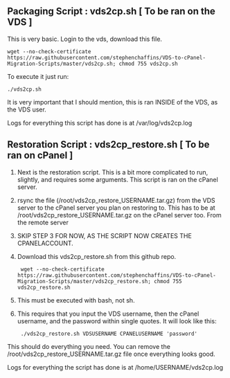 Packaging Script : vds2cp.sh [ To be ran on the VDS ]
-----------------------------------------------
This is very basic. Login to the vds, download this file.

    wget --no-check-certificate https://raw.githubusercontent.com/stephenchaffins/VDS-to-cPanel-Migration-Scripts/master/vds2cp.sh; chmod 755 vds2cp.sh


To execute it just run:

    ./vds2cp.sh

It is very important that I should mention, this is ran INSIDE of the VDS, as the VDS user.

Logs for everything this script has done is at /var/log/vds2cp.log





Restoration Script : vds2cp_restore.sh [ To be ran on cPanel ]
-----------------------------------------------
1. Next is the restoration script. This is a bit more complicated to run, slightly, and requires some arguments. This script is ran on the cPanel server.

2. rsync the file (/root/vds2cp_restore_USERNAME.tar.gz) from the VDS server to the cPanel server you plan on restoring to. This has to be at /root/vds2cp_restore_USERNAME.tar.gz on the cPanel server too. From the remote server

3. SKIP STEP 3 FOR NOW, AS THE SCRIPT NOW CREATES THE CPANELACCOUNT.

4. Download this vds2cp_restore.sh from this github repo.

        wget --no-check-certificate https://raw.githubusercontent.com/stephenchaffins/VDS-to-cPanel-Migration-Scripts/master/vds2cp_restore.sh; chmod 755 vds2cp_restore.sh

5. This must be executed with bash, not sh.

6. This requires that you input the VDS username, then the cPanel username, and the password within single quotes. It will look like this:

        ./vds2cp_restore.sh VDSUSERNAME CPANELUSERNAME 'password'

This should do everything you need. You can remove the /root/vds2cp_restore_USERNAME.tar.gz file once everything looks good.

Logs for everything the script has done is at /home/USERNAME/vds2cp.log
